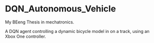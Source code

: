 # DQN_Autonomous_Vehicle
My BEeng Thesis in mechatronics. 

A DQN agent controlling a dynamic bicycle model in on a track, using an Xbox One controller.
